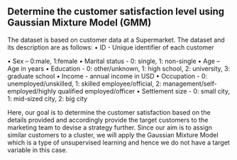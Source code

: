 ## Determine the customer satisfaction level using Gaussian Mixture Model (GMM)

The dataset is based on customer data at a Supermarket. The dataset and its description are as follows:
•	ID - Unique identifier of each customer

•	Sex – 0:male, 1:female
•	Marital status - 0: single, 1: non-single
•	Age – Age in years
•	Education - 0: other/unknown, 1: high school, 2: university, 3: graduate school
•	Income - annual income in USD
•	Occupation - 0: unemployed/unskilled, 1: skilled employee/official, 2: management/self-employed/highly qualified employed/officer
•	Settlement size - 0: small city, 1: mid-sized city, 2: big city

Here, our goal is to determine the customer satisfaction based on the details provided and accordingly provide the target customers to the marketing team to devise a strategy further. Since our aim is to assign similar customers to a cluster, we will apply the Gaussian Mixture Model which is a type of unsupervised learning and hence we do not have a target variable in this case. 

